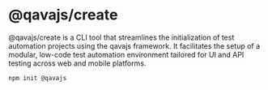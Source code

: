 # @qavajs/create
@qavajs/create is a CLI tool that streamlines the initialization of test automation projects using the qavajs framework. It facilitates the setup of a modular, low-code test automation environment tailored for UI and API testing across web and mobile platforms.

```
npm init @qavajs
```